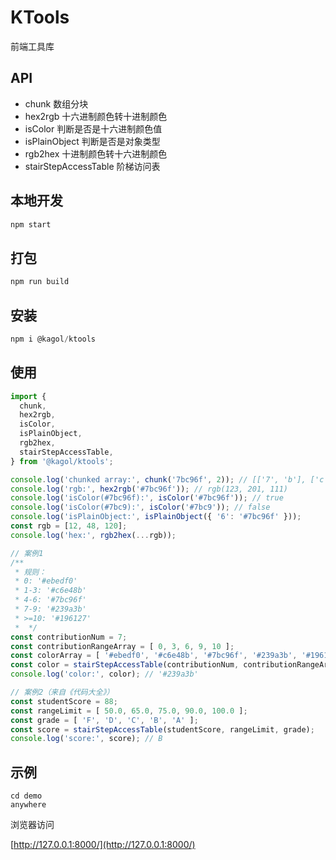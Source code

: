 # KTools

前端工具库

## API

- chunk                数组分块
- hex2rgb              十六进制颜色转十进制颜色
- isColor              判断是否是十六进制颜色值
- isPlainObject        判断是否是对象类型
- rgb2hex              十进制颜色转十六进制颜色
- stairStepAccessTable 阶梯访问表

## 本地开发

``` javascript
npm start
```

## 打包

``` javascript
npm run build
```

## 安装

``` javascript
npm i @kagol/ktools
```

## 使用

``` javascript
import { 
  chunk,
  hex2rgb,
  isColor,
  isPlainObject,
  rgb2hex,
  stairStepAccessTable,
} from '@kagol/ktools';

console.log('chunked array:', chunk('7bc96f', 2)); // [['7', 'b'], ['c', '9'], ['6', 'f']]
console.log('rgb:', hex2rgb('#7bc96f')); // rgb(123, 201, 111)
console.log('isColor(#7bc96f):', isColor('#7bc96f')); // true
console.log('isColor(#7bc9):', isColor('#7bc9')); // false
console.log('isPlainObject:', isPlainObject({ '6': '#7bc96f' }));
const rgb = [12, 48, 120];
console.log('hex:', rgb2hex(...rgb));

// 案例1
/**
 * 规则：
 * 0: '#ebedf0'
 * 1-3: '#c6e48b'
 * 4-6: '#7bc96f'
 * 7-9: '#239a3b'
 * >=10: '#196127'
 *  */
const contributionNum = 7;
const contributionRangeArray = [ 0, 3, 6, 9, 10 ];
const colorArray = [ '#ebedf0', '#c6e48b', '#7bc96f', '#239a3b', '#196127' ];
const color = stairStepAccessTable(contributionNum, contributionRangeArray, colorArray);
console.log('color:', color); // '#239a3b'

// 案例2（来自《代码大全》）
const studentScore = 88;
const rangeLimit = [ 50.0, 65.0, 75.0, 90.0, 100.0 ];
const grade = [ 'F', 'D', 'C', 'B', 'A' ];
const score = stairStepAccessTable(studentScore, rangeLimit, grade);
console.log('score:', score); // B
```

## 示例

```
cd demo
anywhere
```

浏览器访问

[http://127.0.0.1:8000/](http://127.0.0.1:8000/)
